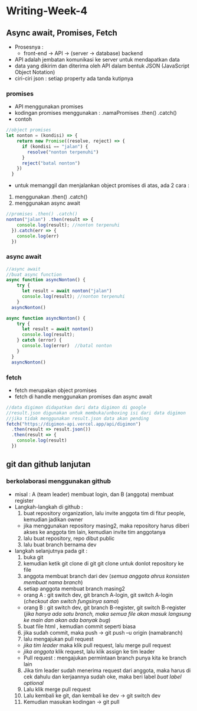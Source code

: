 # Writing-Week-4
## Async await, Promises, Fetch
- Prosesnya :
  - front-end -> API -> (server -> database) backend 
- API adalah jembatan komunikasi ke server untuk mendapatkan data
- data yang dikirim dan diterima oleh API dalam bentuk JSON (JavaScript Object Notation)
- ciri-ciri json : setiap property ada tanda kutipnya

### promises
- API menggunakan promises
- kodingan promises  menggunakan : .namaPromises .then() .catch() 
- contoh
```js
//object promises
let nonton = (kondisi) => {
    return new Promise((resolve, reject) => {
      if (kondisi == "jalan") {
        resolve("nonton terpenuhi")
      }
      reject("batal nonton")
    })
  }
```
- untuk memanggil dan menjalankan object promises di atas, ada 2 cara :
1. menggunakan .then() .catch()
2. menggunakan async await
```js
//promises .then() .catch()
nonton("jalan") .then(result => {
    console.log(result); //nonton terpenuhi
  }).catch(err => {
    console.log(err)
  })
```
### async await
```js
//async await
//buat async function
async function asyncNonton() {
    try {
      let result = await nonton("jalan")
      console.log(result); //nonton terpenuhi
    } 
  asyncNonton()
```
```js
async function asyncNonton() {
    try {
      let result = await nonton()
      console.log(result);
    } catch (error) {
      console.log(error)  //batal nonton
    }
  }
  asyncNonton()
```
### fetch
- fetch merupakan object promises 
- fetch di handle menggunakan promises dan async await
```js
//data digimon didapatkan dari data digimon di google
//result.json digunakan untuk membuka/unboxing isi dari data digimon
//jika tidak menggunakan result.json data akan pending
fetch("https://digimon-api.vercel.app/api/digimon") 
  .then(result => result.json())
  .then(result => {
    console.log(result)
  })
```
## git dan github lanjutan
### berkolaborasi menggunakan github
- misal : A (team leader) membuat login, dan B (anggota) membuat register
- Langkah-langkah di github :
  1. buat repository organization, lalu invite anggota tim di fitur people, kemudian jadikan owner
    - jika menggunakan repository masing2, maka repository harus diberi akses ke anggota tim lain, kemudian invite tim anggotanya
  2. lalu buat repository, repo dibut public
  3. lalu buat branch bernama dev
- langkah selanjutnya pada git :
  1. buka git
  2. kemudian ketik git clone di git git clone untuk donlot repository ke file
  3. anggota membuat branch dari dev (*semua anggota ahrus konsisten membuat nama branch*)
  4. setiap anggota membuat branch masing2 
    - orang A : git switch dev, git branch A-login, git switch A-login (*checkout dan switch fungsinya sama*)
    - orang B : git switch dev, git branch B-register, git switch B-register 
    (*jika hanya ada satu branch, maka semua file akan masuk langsung ke main dan akan ada banyak bug*)
  5. buat file html , kemudian commit seperti biasa
  6. jika sudah commit, maka push -> git push –u origin (namabranch)
  7. lalu mengajukan pull request
    - *jika tim leader* maka klik pull request, lalu merge pull request
    - *jika anggota* klik request, lalu klik assign ke tim leader
    -	Pull request : mengajukan permintaan branch punya kita ke branch lain
  8. Jika tim leader sudah menerima request dari anggota, maka harus di cek dahulu dan kerjaannya sudah oke, maka beri label *buat label optional*
  9. Lalu klik merge pull request
  10. Lalu kembali ke git, dan kembali ke dev -> git switch dev
  11. Kemudian masukan kodingan -> git pull

